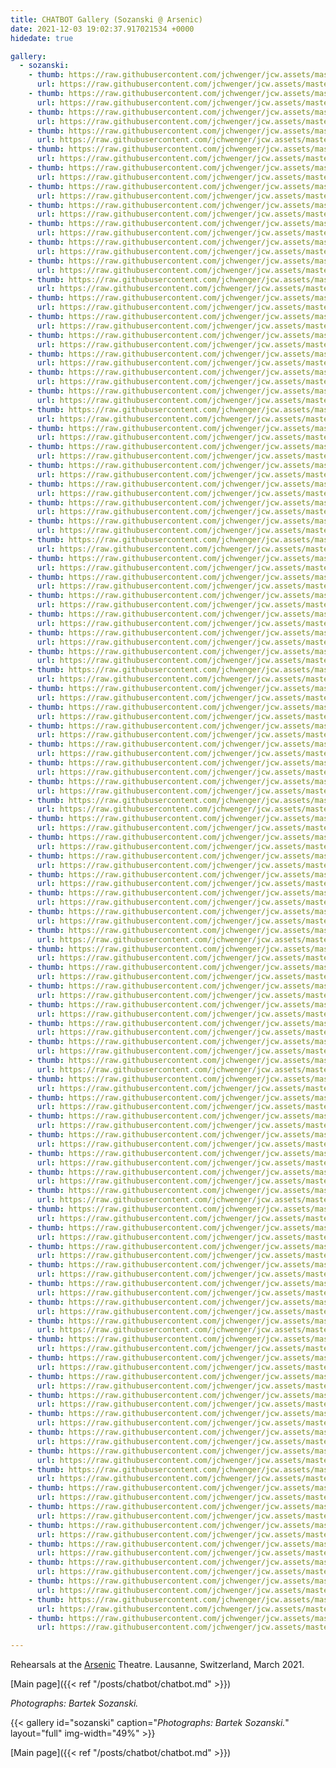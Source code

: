 ```yaml
---
title: CHATBOT Gallery (Sozanski @ Arsenic)
date: 2021-12-03 19:02:37.917021534 +0000 
hidedate: true

gallery:
  - sozanski:
    - thumb: https://raw.githubusercontent.com/jchwenger/jcw.assets/master/chatbot/media/2021/arsenic/sozanski/webp/Sozanski-Arsenic-2021-01.low.webp
      url: https://raw.githubusercontent.com/jchwenger/jcw.assets/master/chatbot/media/2021/arsenic/sozanski/webp/Sozanski-Arsenic-2021-01.webp
    - thumb: https://raw.githubusercontent.com/jchwenger/jcw.assets/master/chatbot/media/2021/arsenic/sozanski/webp/Sozanski-Arsenic-2021-02.low.webp
      url: https://raw.githubusercontent.com/jchwenger/jcw.assets/master/chatbot/media/2021/arsenic/sozanski/webp/Sozanski-Arsenic-2021-02.webp
    - thumb: https://raw.githubusercontent.com/jchwenger/jcw.assets/master/chatbot/media/2021/arsenic/sozanski/webp/Sozanski-Arsenic-2021-03.low.webp
      url: https://raw.githubusercontent.com/jchwenger/jcw.assets/master/chatbot/media/2021/arsenic/sozanski/webp/Sozanski-Arsenic-2021-03.webp
    - thumb: https://raw.githubusercontent.com/jchwenger/jcw.assets/master/chatbot/media/2021/arsenic/sozanski/webp/Sozanski-Arsenic-2021-04.low.webp
      url: https://raw.githubusercontent.com/jchwenger/jcw.assets/master/chatbot/media/2021/arsenic/sozanski/webp/Sozanski-Arsenic-2021-04.webp
    - thumb: https://raw.githubusercontent.com/jchwenger/jcw.assets/master/chatbot/media/2021/arsenic/sozanski/webp/Sozanski-Arsenic-2021-05.low.webp
      url: https://raw.githubusercontent.com/jchwenger/jcw.assets/master/chatbot/media/2021/arsenic/sozanski/webp/Sozanski-Arsenic-2021-05.webp
    - thumb: https://raw.githubusercontent.com/jchwenger/jcw.assets/master/chatbot/media/2021/arsenic/sozanski/webp/Sozanski-Arsenic-2021-06.low.webp
      url: https://raw.githubusercontent.com/jchwenger/jcw.assets/master/chatbot/media/2021/arsenic/sozanski/webp/Sozanski-Arsenic-2021-06.webp
    - thumb: https://raw.githubusercontent.com/jchwenger/jcw.assets/master/chatbot/media/2021/arsenic/sozanski/webp/Sozanski-Arsenic-2021-07.low.webp
      url: https://raw.githubusercontent.com/jchwenger/jcw.assets/master/chatbot/media/2021/arsenic/sozanski/webp/Sozanski-Arsenic-2021-07.webp
    - thumb: https://raw.githubusercontent.com/jchwenger/jcw.assets/master/chatbot/media/2021/arsenic/sozanski/webp/Sozanski-Arsenic-2021-08.low.webp
      url: https://raw.githubusercontent.com/jchwenger/jcw.assets/master/chatbot/media/2021/arsenic/sozanski/webp/Sozanski-Arsenic-2021-08.webp
    - thumb: https://raw.githubusercontent.com/jchwenger/jcw.assets/master/chatbot/media/2021/arsenic/sozanski/webp/Sozanski-Arsenic-2021-09.low.webp
      url: https://raw.githubusercontent.com/jchwenger/jcw.assets/master/chatbot/media/2021/arsenic/sozanski/webp/Sozanski-Arsenic-2021-09.webp
    - thumb: https://raw.githubusercontent.com/jchwenger/jcw.assets/master/chatbot/media/2021/arsenic/sozanski/webp/Sozanski-Arsenic-2021-10.low.webp
      url: https://raw.githubusercontent.com/jchwenger/jcw.assets/master/chatbot/media/2021/arsenic/sozanski/webp/Sozanski-Arsenic-2021-10.webp
    - thumb: https://raw.githubusercontent.com/jchwenger/jcw.assets/master/chatbot/media/2021/arsenic/sozanski/webp/Sozanski-Arsenic-2021-11.low.webp
      url: https://raw.githubusercontent.com/jchwenger/jcw.assets/master/chatbot/media/2021/arsenic/sozanski/webp/Sozanski-Arsenic-2021-11.webp
    - thumb: https://raw.githubusercontent.com/jchwenger/jcw.assets/master/chatbot/media/2021/arsenic/sozanski/webp/Sozanski-Arsenic-2021-12.low.webp
      url: https://raw.githubusercontent.com/jchwenger/jcw.assets/master/chatbot/media/2021/arsenic/sozanski/webp/Sozanski-Arsenic-2021-12.webp
    - thumb: https://raw.githubusercontent.com/jchwenger/jcw.assets/master/chatbot/media/2021/arsenic/sozanski/webp/Sozanski-Arsenic-2021-13.low.webp
      url: https://raw.githubusercontent.com/jchwenger/jcw.assets/master/chatbot/media/2021/arsenic/sozanski/webp/Sozanski-Arsenic-2021-13.webp
    - thumb: https://raw.githubusercontent.com/jchwenger/jcw.assets/master/chatbot/media/2021/arsenic/sozanski/webp/Sozanski-Arsenic-2021-14.low.webp
      url: https://raw.githubusercontent.com/jchwenger/jcw.assets/master/chatbot/media/2021/arsenic/sozanski/webp/Sozanski-Arsenic-2021-14.webp
    - thumb: https://raw.githubusercontent.com/jchwenger/jcw.assets/master/chatbot/media/2021/arsenic/sozanski/webp/Sozanski-Arsenic-2021-15.low.webp
      url: https://raw.githubusercontent.com/jchwenger/jcw.assets/master/chatbot/media/2021/arsenic/sozanski/webp/Sozanski-Arsenic-2021-15.webp
    - thumb: https://raw.githubusercontent.com/jchwenger/jcw.assets/master/chatbot/media/2021/arsenic/sozanski/webp/Sozanski-Arsenic-2021-16.low.webp
      url: https://raw.githubusercontent.com/jchwenger/jcw.assets/master/chatbot/media/2021/arsenic/sozanski/webp/Sozanski-Arsenic-2021-16.webp
    - thumb: https://raw.githubusercontent.com/jchwenger/jcw.assets/master/chatbot/media/2021/arsenic/sozanski/webp/Sozanski-Arsenic-2021-17.low.webp
      url: https://raw.githubusercontent.com/jchwenger/jcw.assets/master/chatbot/media/2021/arsenic/sozanski/webp/Sozanski-Arsenic-2021-17.webp
    - thumb: https://raw.githubusercontent.com/jchwenger/jcw.assets/master/chatbot/media/2021/arsenic/sozanski/webp/Sozanski-Arsenic-2021-18.low.webp
      url: https://raw.githubusercontent.com/jchwenger/jcw.assets/master/chatbot/media/2021/arsenic/sozanski/webp/Sozanski-Arsenic-2021-18.webp
    - thumb: https://raw.githubusercontent.com/jchwenger/jcw.assets/master/chatbot/media/2021/arsenic/sozanski/webp/Sozanski-Arsenic-2021-19.low.webp
      url: https://raw.githubusercontent.com/jchwenger/jcw.assets/master/chatbot/media/2021/arsenic/sozanski/webp/Sozanski-Arsenic-2021-19.webp
    - thumb: https://raw.githubusercontent.com/jchwenger/jcw.assets/master/chatbot/media/2021/arsenic/sozanski/webp/Sozanski-Arsenic-2021-20.low.webp
      url: https://raw.githubusercontent.com/jchwenger/jcw.assets/master/chatbot/media/2021/arsenic/sozanski/webp/Sozanski-Arsenic-2021-20.webp
    - thumb: https://raw.githubusercontent.com/jchwenger/jcw.assets/master/chatbot/media/2021/arsenic/sozanski/webp/Sozanski-Arsenic-2021-21.low.webp
      url: https://raw.githubusercontent.com/jchwenger/jcw.assets/master/chatbot/media/2021/arsenic/sozanski/webp/Sozanski-Arsenic-2021-21.webp
    - thumb: https://raw.githubusercontent.com/jchwenger/jcw.assets/master/chatbot/media/2021/arsenic/sozanski/webp/Sozanski-Arsenic-2021-22.low.webp
      url: https://raw.githubusercontent.com/jchwenger/jcw.assets/master/chatbot/media/2021/arsenic/sozanski/webp/Sozanski-Arsenic-2021-22.webp
    - thumb: https://raw.githubusercontent.com/jchwenger/jcw.assets/master/chatbot/media/2021/arsenic/sozanski/webp/Sozanski-Arsenic-2021-23.low.webp
      url: https://raw.githubusercontent.com/jchwenger/jcw.assets/master/chatbot/media/2021/arsenic/sozanski/webp/Sozanski-Arsenic-2021-23.webp
    - thumb: https://raw.githubusercontent.com/jchwenger/jcw.assets/master/chatbot/media/2021/arsenic/sozanski/webp/Sozanski-Arsenic-2021-24.low.webp
      url: https://raw.githubusercontent.com/jchwenger/jcw.assets/master/chatbot/media/2021/arsenic/sozanski/webp/Sozanski-Arsenic-2021-24.webp
    - thumb: https://raw.githubusercontent.com/jchwenger/jcw.assets/master/chatbot/media/2021/arsenic/sozanski/webp/Sozanski-Arsenic-2021-25.low.webp
      url: https://raw.githubusercontent.com/jchwenger/jcw.assets/master/chatbot/media/2021/arsenic/sozanski/webp/Sozanski-Arsenic-2021-25.webp
    - thumb: https://raw.githubusercontent.com/jchwenger/jcw.assets/master/chatbot/media/2021/arsenic/sozanski/webp/Sozanski-Arsenic-2021-26.low.webp
      url: https://raw.githubusercontent.com/jchwenger/jcw.assets/master/chatbot/media/2021/arsenic/sozanski/webp/Sozanski-Arsenic-2021-26.webp
    - thumb: https://raw.githubusercontent.com/jchwenger/jcw.assets/master/chatbot/media/2021/arsenic/sozanski/webp/Sozanski-Arsenic-2021-27.low.webp
      url: https://raw.githubusercontent.com/jchwenger/jcw.assets/master/chatbot/media/2021/arsenic/sozanski/webp/Sozanski-Arsenic-2021-27.webp
    - thumb: https://raw.githubusercontent.com/jchwenger/jcw.assets/master/chatbot/media/2021/arsenic/sozanski/webp/Sozanski-Arsenic-2021-28.low.webp
      url: https://raw.githubusercontent.com/jchwenger/jcw.assets/master/chatbot/media/2021/arsenic/sozanski/webp/Sozanski-Arsenic-2021-28.webp
    - thumb: https://raw.githubusercontent.com/jchwenger/jcw.assets/master/chatbot/media/2021/arsenic/sozanski/webp/Sozanski-Arsenic-2021-29.low.webp
      url: https://raw.githubusercontent.com/jchwenger/jcw.assets/master/chatbot/media/2021/arsenic/sozanski/webp/Sozanski-Arsenic-2021-29.webp
    - thumb: https://raw.githubusercontent.com/jchwenger/jcw.assets/master/chatbot/media/2021/arsenic/sozanski/webp/Sozanski-Arsenic-2021-30.low.webp
      url: https://raw.githubusercontent.com/jchwenger/jcw.assets/master/chatbot/media/2021/arsenic/sozanski/webp/Sozanski-Arsenic-2021-30.webp
    - thumb: https://raw.githubusercontent.com/jchwenger/jcw.assets/master/chatbot/media/2021/arsenic/sozanski/webp/Sozanski-Arsenic-2021-31.low.webp
      url: https://raw.githubusercontent.com/jchwenger/jcw.assets/master/chatbot/media/2021/arsenic/sozanski/webp/Sozanski-Arsenic-2021-31.webp
    - thumb: https://raw.githubusercontent.com/jchwenger/jcw.assets/master/chatbot/media/2021/arsenic/sozanski/webp/Sozanski-Arsenic-2021-32.low.webp
      url: https://raw.githubusercontent.com/jchwenger/jcw.assets/master/chatbot/media/2021/arsenic/sozanski/webp/Sozanski-Arsenic-2021-32.webp
    - thumb: https://raw.githubusercontent.com/jchwenger/jcw.assets/master/chatbot/media/2021/arsenic/sozanski/webp/Sozanski-Arsenic-2021-33.low.webp
      url: https://raw.githubusercontent.com/jchwenger/jcw.assets/master/chatbot/media/2021/arsenic/sozanski/webp/Sozanski-Arsenic-2021-33.webp
    - thumb: https://raw.githubusercontent.com/jchwenger/jcw.assets/master/chatbot/media/2021/arsenic/sozanski/webp/Sozanski-Arsenic-2021-34.low.webp
      url: https://raw.githubusercontent.com/jchwenger/jcw.assets/master/chatbot/media/2021/arsenic/sozanski/webp/Sozanski-Arsenic-2021-34.webp
    - thumb: https://raw.githubusercontent.com/jchwenger/jcw.assets/master/chatbot/media/2021/arsenic/sozanski/webp/Sozanski-Arsenic-2021-35.low.webp
      url: https://raw.githubusercontent.com/jchwenger/jcw.assets/master/chatbot/media/2021/arsenic/sozanski/webp/Sozanski-Arsenic-2021-35.webp
    - thumb: https://raw.githubusercontent.com/jchwenger/jcw.assets/master/chatbot/media/2021/arsenic/sozanski/webp/Sozanski-Arsenic-2021-36.low.webp
      url: https://raw.githubusercontent.com/jchwenger/jcw.assets/master/chatbot/media/2021/arsenic/sozanski/webp/Sozanski-Arsenic-2021-36.webp
    - thumb: https://raw.githubusercontent.com/jchwenger/jcw.assets/master/chatbot/media/2021/arsenic/sozanski/webp/Sozanski-Arsenic-2021-37.low.webp
      url: https://raw.githubusercontent.com/jchwenger/jcw.assets/master/chatbot/media/2021/arsenic/sozanski/webp/Sozanski-Arsenic-2021-37.webp
    - thumb: https://raw.githubusercontent.com/jchwenger/jcw.assets/master/chatbot/media/2021/arsenic/sozanski/webp/Sozanski-Arsenic-2021-38.low.webp
      url: https://raw.githubusercontent.com/jchwenger/jcw.assets/master/chatbot/media/2021/arsenic/sozanski/webp/Sozanski-Arsenic-2021-38.webp
    - thumb: https://raw.githubusercontent.com/jchwenger/jcw.assets/master/chatbot/media/2021/arsenic/sozanski/webp/Sozanski-Arsenic-2021-39.low.webp
      url: https://raw.githubusercontent.com/jchwenger/jcw.assets/master/chatbot/media/2021/arsenic/sozanski/webp/Sozanski-Arsenic-2021-39.webp
    - thumb: https://raw.githubusercontent.com/jchwenger/jcw.assets/master/chatbot/media/2021/arsenic/sozanski/webp/Sozanski-Arsenic-2021-40.low.webp
      url: https://raw.githubusercontent.com/jchwenger/jcw.assets/master/chatbot/media/2021/arsenic/sozanski/webp/Sozanski-Arsenic-2021-40.webp
    - thumb: https://raw.githubusercontent.com/jchwenger/jcw.assets/master/chatbot/media/2021/arsenic/sozanski/webp/Sozanski-Arsenic-2021-41.low.webp
      url: https://raw.githubusercontent.com/jchwenger/jcw.assets/master/chatbot/media/2021/arsenic/sozanski/webp/Sozanski-Arsenic-2021-41.webp
    - thumb: https://raw.githubusercontent.com/jchwenger/jcw.assets/master/chatbot/media/2021/arsenic/sozanski/webp/Sozanski-Arsenic-2021-42.low.webp
      url: https://raw.githubusercontent.com/jchwenger/jcw.assets/master/chatbot/media/2021/arsenic/sozanski/webp/Sozanski-Arsenic-2021-42.webp
    - thumb: https://raw.githubusercontent.com/jchwenger/jcw.assets/master/chatbot/media/2021/arsenic/sozanski/webp/Sozanski-Arsenic-2021-43.low.webp
      url: https://raw.githubusercontent.com/jchwenger/jcw.assets/master/chatbot/media/2021/arsenic/sozanski/webp/Sozanski-Arsenic-2021-43.webp
    - thumb: https://raw.githubusercontent.com/jchwenger/jcw.assets/master/chatbot/media/2021/arsenic/sozanski/webp/Sozanski-Arsenic-2021-44.low.webp
      url: https://raw.githubusercontent.com/jchwenger/jcw.assets/master/chatbot/media/2021/arsenic/sozanski/webp/Sozanski-Arsenic-2021-44.webp
    - thumb: https://raw.githubusercontent.com/jchwenger/jcw.assets/master/chatbot/media/2021/arsenic/sozanski/webp/Sozanski-Arsenic-2021-45.low.webp
      url: https://raw.githubusercontent.com/jchwenger/jcw.assets/master/chatbot/media/2021/arsenic/sozanski/webp/Sozanski-Arsenic-2021-45.webp
    - thumb: https://raw.githubusercontent.com/jchwenger/jcw.assets/master/chatbot/media/2021/arsenic/sozanski/webp/Sozanski-Arsenic-2021-46.low.webp
      url: https://raw.githubusercontent.com/jchwenger/jcw.assets/master/chatbot/media/2021/arsenic/sozanski/webp/Sozanski-Arsenic-2021-46.webp
    - thumb: https://raw.githubusercontent.com/jchwenger/jcw.assets/master/chatbot/media/2021/arsenic/sozanski/webp/Sozanski-Arsenic-2021-47.low.webp
      url: https://raw.githubusercontent.com/jchwenger/jcw.assets/master/chatbot/media/2021/arsenic/sozanski/webp/Sozanski-Arsenic-2021-47.webp
    - thumb: https://raw.githubusercontent.com/jchwenger/jcw.assets/master/chatbot/media/2021/arsenic/sozanski/webp/Sozanski-Arsenic-2021-48.low.webp
      url: https://raw.githubusercontent.com/jchwenger/jcw.assets/master/chatbot/media/2021/arsenic/sozanski/webp/Sozanski-Arsenic-2021-48.webp
    - thumb: https://raw.githubusercontent.com/jchwenger/jcw.assets/master/chatbot/media/2021/arsenic/sozanski/webp/Sozanski-Arsenic-2021-49.low.webp
      url: https://raw.githubusercontent.com/jchwenger/jcw.assets/master/chatbot/media/2021/arsenic/sozanski/webp/Sozanski-Arsenic-2021-49.webp
    - thumb: https://raw.githubusercontent.com/jchwenger/jcw.assets/master/chatbot/media/2021/arsenic/sozanski/webp/Sozanski-Arsenic-2021-50.low.webp
      url: https://raw.githubusercontent.com/jchwenger/jcw.assets/master/chatbot/media/2021/arsenic/sozanski/webp/Sozanski-Arsenic-2021-50.webp
    - thumb: https://raw.githubusercontent.com/jchwenger/jcw.assets/master/chatbot/media/2021/arsenic/sozanski/webp/Sozanski-Arsenic-2021-51.low.webp
      url: https://raw.githubusercontent.com/jchwenger/jcw.assets/master/chatbot/media/2021/arsenic/sozanski/webp/Sozanski-Arsenic-2021-51.webp
    - thumb: https://raw.githubusercontent.com/jchwenger/jcw.assets/master/chatbot/media/2021/arsenic/sozanski/webp/Sozanski-Arsenic-2021-52.low.webp
      url: https://raw.githubusercontent.com/jchwenger/jcw.assets/master/chatbot/media/2021/arsenic/sozanski/webp/Sozanski-Arsenic-2021-52.webp
    - thumb: https://raw.githubusercontent.com/jchwenger/jcw.assets/master/chatbot/media/2021/arsenic/sozanski/webp/Sozanski-Arsenic-2021-53.low.webp
      url: https://raw.githubusercontent.com/jchwenger/jcw.assets/master/chatbot/media/2021/arsenic/sozanski/webp/Sozanski-Arsenic-2021-53.webp
    - thumb: https://raw.githubusercontent.com/jchwenger/jcw.assets/master/chatbot/media/2021/arsenic/sozanski/webp/Sozanski-Arsenic-2021-54.low.webp
      url: https://raw.githubusercontent.com/jchwenger/jcw.assets/master/chatbot/media/2021/arsenic/sozanski/webp/Sozanski-Arsenic-2021-54.webp
    - thumb: https://raw.githubusercontent.com/jchwenger/jcw.assets/master/chatbot/media/2021/arsenic/sozanski/webp/Sozanski-Arsenic-2021-55.low.webp
      url: https://raw.githubusercontent.com/jchwenger/jcw.assets/master/chatbot/media/2021/arsenic/sozanski/webp/Sozanski-Arsenic-2021-55.webp
    - thumb: https://raw.githubusercontent.com/jchwenger/jcw.assets/master/chatbot/media/2021/arsenic/sozanski/webp/Sozanski-Arsenic-2021-56.low.webp
      url: https://raw.githubusercontent.com/jchwenger/jcw.assets/master/chatbot/media/2021/arsenic/sozanski/webp/Sozanski-Arsenic-2021-56.webp
    - thumb: https://raw.githubusercontent.com/jchwenger/jcw.assets/master/chatbot/media/2021/arsenic/sozanski/webp/Sozanski-Arsenic-2021-57.low.webp
      url: https://raw.githubusercontent.com/jchwenger/jcw.assets/master/chatbot/media/2021/arsenic/sozanski/webp/Sozanski-Arsenic-2021-57.webp
    - thumb: https://raw.githubusercontent.com/jchwenger/jcw.assets/master/chatbot/media/2021/arsenic/sozanski/webp/Sozanski-Arsenic-2021-58.low.webp
      url: https://raw.githubusercontent.com/jchwenger/jcw.assets/master/chatbot/media/2021/arsenic/sozanski/webp/Sozanski-Arsenic-2021-58.webp
    - thumb: https://raw.githubusercontent.com/jchwenger/jcw.assets/master/chatbot/media/2021/arsenic/sozanski/webp/Sozanski-Arsenic-2021-59.low.webp
      url: https://raw.githubusercontent.com/jchwenger/jcw.assets/master/chatbot/media/2021/arsenic/sozanski/webp/Sozanski-Arsenic-2021-59.webp
    - thumb: https://raw.githubusercontent.com/jchwenger/jcw.assets/master/chatbot/media/2021/arsenic/sozanski/webp/Sozanski-Arsenic-2021-60.low.webp
      url: https://raw.githubusercontent.com/jchwenger/jcw.assets/master/chatbot/media/2021/arsenic/sozanski/webp/Sozanski-Arsenic-2021-60.webp
    - thumb: https://raw.githubusercontent.com/jchwenger/jcw.assets/master/chatbot/media/2021/arsenic/sozanski/webp/Sozanski-Arsenic-2021-61.low.webp
      url: https://raw.githubusercontent.com/jchwenger/jcw.assets/master/chatbot/media/2021/arsenic/sozanski/webp/Sozanski-Arsenic-2021-61.webp
    - thumb: https://raw.githubusercontent.com/jchwenger/jcw.assets/master/chatbot/media/2021/arsenic/sozanski/webp/Sozanski-Arsenic-2021-62.low.webp
      url: https://raw.githubusercontent.com/jchwenger/jcw.assets/master/chatbot/media/2021/arsenic/sozanski/webp/Sozanski-Arsenic-2021-62.webp
    - thumb: https://raw.githubusercontent.com/jchwenger/jcw.assets/master/chatbot/media/2021/arsenic/sozanski/webp/Sozanski-Arsenic-2021-63.low.webp
      url: https://raw.githubusercontent.com/jchwenger/jcw.assets/master/chatbot/media/2021/arsenic/sozanski/webp/Sozanski-Arsenic-2021-63.webp
    - thumb: https://raw.githubusercontent.com/jchwenger/jcw.assets/master/chatbot/media/2021/arsenic/sozanski/webp/Sozanski-Arsenic-2021-64.low.webp
      url: https://raw.githubusercontent.com/jchwenger/jcw.assets/master/chatbot/media/2021/arsenic/sozanski/webp/Sozanski-Arsenic-2021-64.webp
    - thumb: https://raw.githubusercontent.com/jchwenger/jcw.assets/master/chatbot/media/2021/arsenic/sozanski/webp/Sozanski-Arsenic-2021-65.low.webp
      url: https://raw.githubusercontent.com/jchwenger/jcw.assets/master/chatbot/media/2021/arsenic/sozanski/webp/Sozanski-Arsenic-2021-65.webp
    - thumb: https://raw.githubusercontent.com/jchwenger/jcw.assets/master/chatbot/media/2021/arsenic/sozanski/webp/Sozanski-Arsenic-2021-66.low.webp
      url: https://raw.githubusercontent.com/jchwenger/jcw.assets/master/chatbot/media/2021/arsenic/sozanski/webp/Sozanski-Arsenic-2021-66.webp
    - thumb: https://raw.githubusercontent.com/jchwenger/jcw.assets/master/chatbot/media/2021/arsenic/sozanski/webp/Sozanski-Arsenic-2021-67.low.webp
      url: https://raw.githubusercontent.com/jchwenger/jcw.assets/master/chatbot/media/2021/arsenic/sozanski/webp/Sozanski-Arsenic-2021-67.webp
    - thumb: https://raw.githubusercontent.com/jchwenger/jcw.assets/master/chatbot/media/2021/arsenic/sozanski/webp/Sozanski-Arsenic-2021-68.low.webp
      url: https://raw.githubusercontent.com/jchwenger/jcw.assets/master/chatbot/media/2021/arsenic/sozanski/webp/Sozanski-Arsenic-2021-68.webp
    - thumb: https://raw.githubusercontent.com/jchwenger/jcw.assets/master/chatbot/media/2021/arsenic/sozanski/webp/Sozanski-Arsenic-2021-69.low.webp
      url: https://raw.githubusercontent.com/jchwenger/jcw.assets/master/chatbot/media/2021/arsenic/sozanski/webp/Sozanski-Arsenic-2021-69.webp
    - thumb: https://raw.githubusercontent.com/jchwenger/jcw.assets/master/chatbot/media/2021/arsenic/sozanski/webp/Sozanski-Arsenic-2021-70.low.webp
      url: https://raw.githubusercontent.com/jchwenger/jcw.assets/master/chatbot/media/2021/arsenic/sozanski/webp/Sozanski-Arsenic-2021-70.webp
    - thumb: https://raw.githubusercontent.com/jchwenger/jcw.assets/master/chatbot/media/2021/arsenic/sozanski/webp/Sozanski-Arsenic-2021-71.low.webp
      url: https://raw.githubusercontent.com/jchwenger/jcw.assets/master/chatbot/media/2021/arsenic/sozanski/webp/Sozanski-Arsenic-2021-71.webp
    - thumb: https://raw.githubusercontent.com/jchwenger/jcw.assets/master/chatbot/media/2021/arsenic/sozanski/webp/Sozanski-Arsenic-2021-72.low.webp
      url: https://raw.githubusercontent.com/jchwenger/jcw.assets/master/chatbot/media/2021/arsenic/sozanski/webp/Sozanski-Arsenic-2021-72.webp
    - thumb: https://raw.githubusercontent.com/jchwenger/jcw.assets/master/chatbot/media/2021/arsenic/sozanski/webp/Sozanski-Arsenic-2021-73.low.webp
      url: https://raw.githubusercontent.com/jchwenger/jcw.assets/master/chatbot/media/2021/arsenic/sozanski/webp/Sozanski-Arsenic-2021-73.webp
    - thumb: https://raw.githubusercontent.com/jchwenger/jcw.assets/master/chatbot/media/2021/arsenic/sozanski/webp/Sozanski-Arsenic-2021-74.low.webp
      url: https://raw.githubusercontent.com/jchwenger/jcw.assets/master/chatbot/media/2021/arsenic/sozanski/webp/Sozanski-Arsenic-2021-74.webp
    - thumb: https://raw.githubusercontent.com/jchwenger/jcw.assets/master/chatbot/media/2021/arsenic/sozanski/webp/Sozanski-Arsenic-2021-75.low.webp
      url: https://raw.githubusercontent.com/jchwenger/jcw.assets/master/chatbot/media/2021/arsenic/sozanski/webp/Sozanski-Arsenic-2021-75.webp
    - thumb: https://raw.githubusercontent.com/jchwenger/jcw.assets/master/chatbot/media/2021/arsenic/sozanski/webp/Sozanski-Arsenic-2021-76.low.webp
      url: https://raw.githubusercontent.com/jchwenger/jcw.assets/master/chatbot/media/2021/arsenic/sozanski/webp/Sozanski-Arsenic-2021-76.webp
    - thumb: https://raw.githubusercontent.com/jchwenger/jcw.assets/master/chatbot/media/2021/arsenic/sozanski/webp/Sozanski-Arsenic-2021-77.low.webp
      url: https://raw.githubusercontent.com/jchwenger/jcw.assets/master/chatbot/media/2021/arsenic/sozanski/webp/Sozanski-Arsenic-2021-77.webp
    - thumb: https://raw.githubusercontent.com/jchwenger/jcw.assets/master/chatbot/media/2021/arsenic/sozanski/webp/Sozanski-Arsenic-2021-78.low.webp
      url: https://raw.githubusercontent.com/jchwenger/jcw.assets/master/chatbot/media/2021/arsenic/sozanski/webp/Sozanski-Arsenic-2021-78.webp
    - thumb: https://raw.githubusercontent.com/jchwenger/jcw.assets/master/chatbot/media/2021/arsenic/sozanski/webp/Sozanski-Arsenic-2021-79.low.webp
      url: https://raw.githubusercontent.com/jchwenger/jcw.assets/master/chatbot/media/2021/arsenic/sozanski/webp/Sozanski-Arsenic-2021-79.webp
    - thumb: https://raw.githubusercontent.com/jchwenger/jcw.assets/master/chatbot/media/2021/arsenic/sozanski/webp/Sozanski-Arsenic-2021-80.low.webp
      url: https://raw.githubusercontent.com/jchwenger/jcw.assets/master/chatbot/media/2021/arsenic/sozanski/webp/Sozanski-Arsenic-2021-80.webp
    - thumb: https://raw.githubusercontent.com/jchwenger/jcw.assets/master/chatbot/media/2021/arsenic/sozanski/webp/Sozanski-Arsenic-2021-81.low.webp
      url: https://raw.githubusercontent.com/jchwenger/jcw.assets/master/chatbot/media/2021/arsenic/sozanski/webp/Sozanski-Arsenic-2021-81.webp
    - thumb: https://raw.githubusercontent.com/jchwenger/jcw.assets/master/chatbot/media/2021/arsenic/sozanski/webp/Sozanski-Arsenic-2021-82.low.webp
      url: https://raw.githubusercontent.com/jchwenger/jcw.assets/master/chatbot/media/2021/arsenic/sozanski/webp/Sozanski-Arsenic-2021-82.webp
    - thumb: https://raw.githubusercontent.com/jchwenger/jcw.assets/master/chatbot/media/2021/arsenic/sozanski/webp/Sozanski-Arsenic-2021-83.low.webp
      url: https://raw.githubusercontent.com/jchwenger/jcw.assets/master/chatbot/media/2021/arsenic/sozanski/webp/Sozanski-Arsenic-2021-83.webp
    - thumb: https://raw.githubusercontent.com/jchwenger/jcw.assets/master/chatbot/media/2021/arsenic/sozanski/webp/Sozanski-Arsenic-2021-84.low.webp
      url: https://raw.githubusercontent.com/jchwenger/jcw.assets/master/chatbot/media/2021/arsenic/sozanski/webp/Sozanski-Arsenic-2021-84.webp

---
```



Rehearsals at the [Arsenic](https://arsenic.ch/en/) Theatre.
Lausanne, Switzerland, March 2021.

[Main page]({{< ref "/posts/chatbot/chatbot.md" >}})

*Photographs: Bartek Sozanski.*

{{< gallery id="sozanski" caption="*Photographs: Bartek Sozanski.*" layout="full" img-width="49%" >}}

[Main page]({{< ref "/posts/chatbot/chatbot.md" >}})
